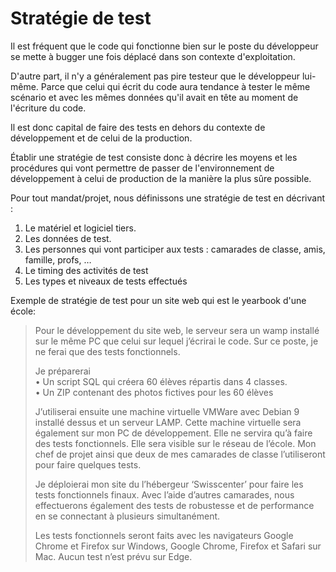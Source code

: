 # Stratégie de test

Il est fréquent que le code qui fonctionne bien sur le poste du développeur se mette à bugger une fois déplacé dans son contexte d'exploitation.

D'autre part, il n'y a généralement pas pire testeur que le développeur lui-même. Parce que celui qui écrit du code aura tendance à tester le même scénario et avec les mêmes données qu'il avait en tête au moment de l'écriture du code.

Il est donc capital de faire des tests en dehors du contexte de développement et de celui de la production.

Établir une stratégie de test consiste donc à décrire les moyens et les procédures qui vont permettre de passer de l'environnement de développement à celui de production de la manière la plus sûre possible.

Pour tout mandat/projet, nous définissons une stratégie de test en décrivant :
1.	Le matériel et logiciel tiers.
2.	Les données de test.
3.	Les personnes qui vont participer aux tests : camarades de classe, amis, famille, profs, …
4.	Le timing des activités de test
5.	Les types et niveaux de tests effectués

Exemple de stratégie de test pour un site web qui est le yearbook d'une école:

> Pour le développement du site web, le serveur sera un wamp installé sur le même PC que celui sur lequel j’écrirai le code. Sur ce poste, je ne ferai que des tests fonctionnels.
> 
> Je préparerai  
> •	Un script SQL qui créera 60 élèves répartis dans 4 classes.  
> •	Un ZIP contenant des photos fictives pour les 60 élèves
> 
> J’utiliserai ensuite une machine virtuelle VMWare avec Debian 9 installé dessus et un serveur LAMP. Cette machine virtuelle sera également sur mon PC de développement. Elle ne servira qu’à faire des tests fonctionnels. Elle sera visible sur le réseau de l’école. Mon chef de projet ainsi que deux de mes camarades de classe l’utiliseront pour faire quelques tests.
> 
> Je déploierai mon site du l’hébergeur ‘Swisscenter’ pour faire les tests fonctionnels finaux. Avec l’aide d’autres camarades, nous effectuerons également des tests de robustesse et de performance en se connectant à plusieurs simultanément.
> 
> Les tests fonctionnels seront faits avec les navigateurs Google Chrome et Firefox sur Windows, Google Chrome, Firefox et Safari sur Mac. Aucun test n’est prévu sur Edge.
